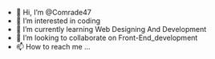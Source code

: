 - 👋 Hi, I’m @Comrade47
- 👀 I’m interested in coding
- 🌱 I’m currently learning Web Designing And Development
- 💞️ I’m looking to collaborate on Front-End_development
- 📫 How to reach me ...

<!---
Comrade47/Comrade47 is a ✨ special ✨ repository because its `README.md` (this file) appears on your GitHub profile.
You can click the Preview link to take a look at your changes.
--->
